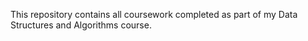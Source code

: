 This repository contains all coursework completed as part of my Data Structures and Algorithms course.
